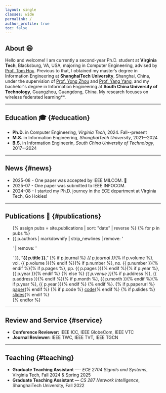 ```yaml
---
layout: single
classes: wide
permalink: /
author_profile: true
toc: false
---
```


## About :smile:
Hello and welcome! I am currently a second-year Ph.D. student at **Virginia Tech**, Blacksburg, VA, USA, majoring in Computer Engineering, advised by [Prof. Tom Hou](https://www.cnsr.ictas.vt.edu/THou.html). 
Previous to that, I obtained my master’s degree in Information Engineering at **ShanghaiTech University**, Shanghai, China, under the supervision of [Prof. Yong Zhou](https://faculty.sist.shanghaitech.edu.cn/faculty/zhouyong/) and [Prof. Yang Yang](https://facultyprofiles.hkust-gz.edu.cn/faculty-personal-page/YANG-Yang/yyiot), and my bachelor's degree in Information Engineering at **South China University of Technology**, Guangzhou, Guangdong, China.
My research focuses on wireless federated learning**.

---

## Education :mortar_board: {#education}
- **Ph.D.** in Computer Engineering, *Virginia Tech*, 2024. Fall--present  
- **M.S.** in Information Engineering, *ShanghaiTech University*, 2021--2024  
- **B.S.** in Information Engineerin, *South China University of Technology*, 2017--2024

---

## News {#news}
- 2025-08 - One paper was accepted by IEEE MILCOM. :tada:
- 2025-07 - One paper was submitted to IEEE INFOCOM.
- 2024-08 - I started my Ph.D. journey in the ECE department at Virginia Tech, Go Hokies!

---

## Publications :file_folder: {#publications}
<ul>
{% assign pubs = site.publications | sort: "date" | reverse %}
{% for p in pubs %}
  <li>
    {{ p.authors | markdownify | strip_newlines | remove: '<p>' | remove: '</p>' }}, “<strong>{{ p.title }}</strong>,”
    {% if p.journal %}
      <em>{{ p.journal }}</em>{% if p.volume %}, vol. {{ p.volume }}{% endif %}{% if p.number %}, no. {{ p.number }}{% endif %}{% if p.pages %}, pp. {{ p.pages }}{% endif %}{% if p.year %}, {{ p.year }}{% endif %}
    {% else %}
      <em>{{ p.venue }}</em>{% if p.address %}, {{ p.address }}{% endif %}{% if p.month %}, {{ p.month }}{% endif %}{% if p.year %}, {{ p.year }}{% endif %}
    {% endif %}.
    {% if p.paperurl %} <a href="{{ p.paperurl }}" target="_blank">paper</a>{% endif %}
    {% if p.code %} <a href="{{ p.code }}" target="_blank">code</a>{% endif %}
    {% if p.slides %} <a href="{{ p.slides }}" target="_blank">slides</a>{% endif %}
  </li>
{% endfor %}
</ul>


---

## Review and Service {#service}
- **Conference Reviewer:** IEEE ICC, IEEE GlobeCom, IEEE VTC
- **Journal Reviewer:** IEEE TWC, IEEE TVT, IEEE TGCN

---

## Teaching {#teaching}
- **Graduate Teaching Assistant** —- *ECE 2704 Signals and Systems*, Virginia Tech, Fall 2024 & Spring 2025
- **Graduate Teaching Assistant** — *CS 287 Network Intelligence*, ShanghaiTech University, Fall 2022 

